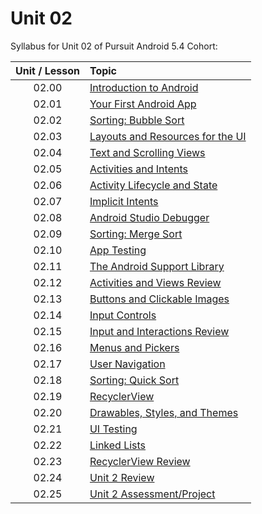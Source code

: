 # Unit 02

Syllabus for Unit 02 of Pursuit Android 5.4 Cohort:

|Unit / Lesson|Topic|
|:-:|:--|
|02.00|[Introduction to Android]()|
|02.01|[Your First Android App]()|
|02.02|[Sorting: Bubble Sort]()|
|02.03|[Layouts and Resources for the UI]()|
|02.04|[Text and Scrolling Views]()|
|02.05|[Activities and Intents]()|
|02.06|[Activity Lifecycle and State]()|
|02.07|[Implicit Intents]()|
|02.08|[Android Studio Debugger]()|
|02.09|[Sorting: Merge Sort]()|
|02.10|[App Testing]()|
|02.11|[The Android Support Library]()|
|02.12|[Activities and Views Review]()|
|02.13|[Buttons and Clickable Images]()|
|02.14|[Input Controls]()|
|02.15|[Input and Interactions Review]()|
|02.16|[Menus and Pickers]()|
|02.17|[User Navigation]()|
|02.18|[Sorting: Quick Sort]()|
|02.19|[RecyclerView]()|
|02.20|[Drawables, Styles, and Themes]()|
|02.21|[UI Testing]()|
|02.22|[Linked Lists]()|
|02.23|[RecyclerView Review]()|
|02.24|[Unit 2 Review]()|
|02.25|[Unit 2 Assessment/Project]()|

